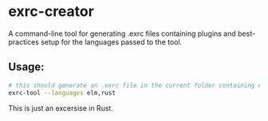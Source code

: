 # exrc-creator

A command-line tool for generating .exrc files containing plugins and best-practices setup for the languages passed to the tool.


## Usage:
```bash
# this should generate an .exrc file in the current folder containing everything needed to start working with Elm and Rust in Vim.
exrc-tool --languages elm,rust
```

This is just an excersise in Rust.
